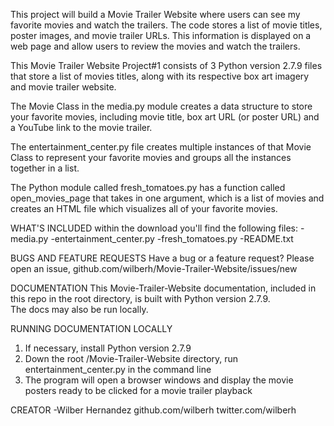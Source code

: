 This project will build a Movie Trailer Website where users can see my favorite movies and watch the trailers. 
The code stores a list of movie titles, poster images, and movie trailer URLs. 
This information is displayed on a web page and allow users to review the movies and watch the trailers.

This Movie Trailer Website Project#1 consists of 3 Python version 2.7.9 files that store a list of movies titles, 
along with its respective box art imagery and movie trailer website. 

The Movie Class in the media.py module creates a data structure to store your favorite movies, including movie title, 
box art URL (or poster URL) and a YouTube link to the movie trailer.

The entertainment_center.py file creates multiple instances of that Movie Class to represent your favorite movies and 
groups all the instances together in a list.

The Python module called fresh_tomatoes.py has a function called open_movies_page that takes in one argument, 
which is a list of movies and creates an HTML file which visualizes all of your favorite movies.


WHAT'S INCLUDED
within the download you'll find the following files:
-media.py
-entertainment_center.py
-fresh_tomatoes.py
-README.txt


BUGS AND FEATURE REQUESTS
Have a bug or a feature request? Please open an issue,
github.com/wilberh/Movie-Trailer-Website/issues/new


DOCUMENTATION
This Movie-Trailer-Website documentation, included in this repo in the root directory, is built with Python version 2.7.9.  
The docs may also be run locally.


RUNNING DOCUMENTATION LOCALLY
1. If necessary, install Python version 2.7.9
2. Down the root /Movie-Trailer-Website directory, run entertainment_center.py in the command line
3.  The program will open a browser windows and display the movie posters ready to be clicked for a movie trailer playback


CREATOR
-Wilber Hernandez
github.com/wilberh
twitter.com/wilberh
